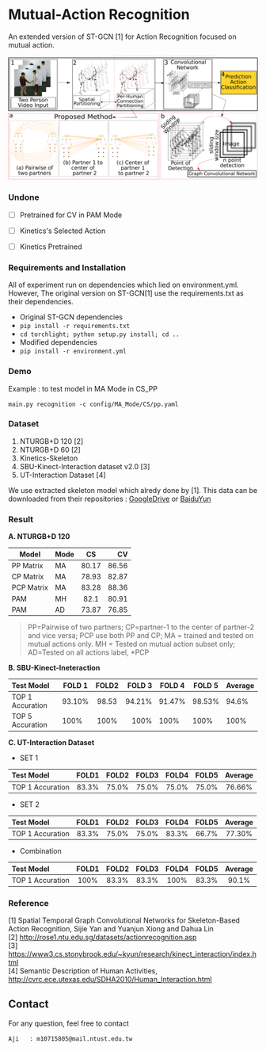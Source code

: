# **Mutual-Action Recognition**
An extended version of ST-GCN [1] for Action Recognition focused on mutual action.

<div align="center">
    <img src="resource/info/coba.png">
</div>

### Undone
- [ ] Pretrained for CV in PAM Mode
- [ ] Kinetics's Selected Action
- [ ] Kinetics Pretrained


### Requirements and Installation
All of experiment run on dependencies which lied on environment.yml. However, The original version on ST-GCN[1] use the requirements.txt as their dependencies.

- Original ST-GCN dependencies
 - `pip install -r requirements.txt`
 - `cd torchlight; python setup.py install; cd ..`
- Modified dependencies
 - `pip install -r environment.yml`

### Demo

Example : to test model in MA Mode in CS_PP
 ```
main.py recognition -c config/MA_Mode/CS/pp.yaml
```

### Dataset
1. NTURGB+D 120 [2]
2. NTURGB+D 60 [2]
3. Kinetics-Skeleton
4. SBU-Kinect-Interaction dataset v2.0 [3]
5. UT-Interaction Dataset [4]

  We use extracted skeleton model which alredy done by [1]. This data can be downloaded from their repositories : [GoogleDrive](https://drive.google.com/open?id=1SPQ6FmFsjGg3f59uCWfdUWI-5HJM_YhZ) or [BaiduYun](https://pan.baidu.com/s/1dwKG2TLvG-R1qeIiE4MjeA#list/path=%2FShare%2FAAAI18%2Fkinetics-skeleton&parentPath=%2FShare)

### Result
**A. NTURGB+D 120**

| Model      |Mode| CS     | CV    |
| -----------| -- |:------:| -----:|
| PP Matrix  | MA | 80.17  | 86.56 |
| CP Matrix  | MA | 78.93  | 82.87 |
| PCP Matrix | MA | 83.28  | 88.36 |
| PAM         | MH | 82.1   | 80.91 |
| PAM         | AD | 73.87  | 76.85 |
> PP=Pairwise of two partners; CP=partner-1 to the center of partner-2 and vice versa; PCP  use both PP and CP; MA = trained and tested on mutual actions only.
> MH = Tested on mutual action subset only; AD=Tested on all actions label, *PCP


**B. SBU-Kinect-Ineteraction**

|     Test Model    |FOLD 1| FOLD2  |FOLD 3 |FOLD 4|FOLD 5| Average |
| :-----------------| --   |:------:| -----:|------|------| --------|
| TOP 1 Accuration  |93.10%| 98.53  | 94.21%|91.47%|98.53%| 94.6%   |
| TOP 5 Accuration  | 100% | 100%   | 100%  |100%  |100%  |100%     |

**C. UT-Interaction Dataset**   

  - SET 1

  |     Test Model    |FOLD1|FOLD2|FOLD3|FOLD4|FOLD5|Average|
  | :-----------------|:---:|:---:|:---:|:---:|:---:|:-----:|
  | TOP 1 Accuration  |83.3%|75.0%|75.0%|75.0%|75.0%|76.66% |

  - SET 2

  |     Test Model    |FOLD1|FOLD2|FOLD3|FOLD4|FOLD5|Average|
  | :-----------------|:---:|:---:|:---:|:---:|:---:|:-----:|
  | TOP 1 Accuration  |83.3%|75.0%|75.0%|83.3%|66.7%|77.30% |

  - Combination

  |     Test Model    |FOLD1|FOLD2|FOLD3|FOLD4|FOLD5|Average|
  | :-----------------|:---:|:---:|:---:|:---:|:---:|:-----:|
  | TOP 1 Accuration  |100% |83.3%|83.3%|100% |83.3%|90.1%  |

### Reference
[1] Spatial Temporal Graph Convolutional Networks for Skeleton-Based Action Recognition, Sijie Yan and Yuanjun Xiong and Dahua Lin  
[2] http://rose1.ntu.edu.sg/datasets/actionrecognition.asp  
[3] https://www3.cs.stonybrook.edu/~kyun/research/kinect_interaction/index.html   
[4] Semantic Description of Human Activities, http://cvrc.ece.utexas.edu/SDHA2010/Human_Interaction.html

## Contact
For any question, feel free to contact
```
Aji   : m10715805@mail.ntust.edu.tw
```
